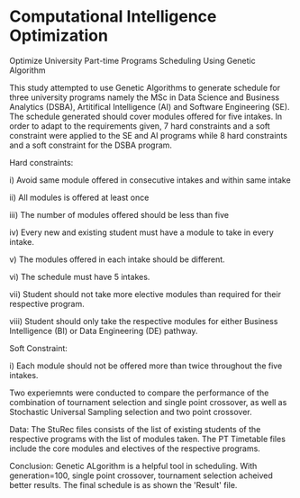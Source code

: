 # Computational Intelligence Optimization
Optimize University Part-time Programs Scheduling Using Genetic Algorithm

This study attempted to use Genetic Algorithms to generate schedule for three university programs namely the MSc in Data Science and Business Analytics (DSBA), Artitifical Intelligence (AI) and Software Engineering (SE). The schedule generated should cover modules offered for five intakes. 
In order to adapt to the requirements given, 7 hard constraints and a soft constraint were applied to the SE and AI programs while 8 hard constraints and a soft constraint for the DSBA program. 

Hard constraints:

i) Avoid same module offered in consecutive intakes and within same intake

ii) All modules is offered at least once

iii) The number of modules offered should be less than five

iv) Every new and existing student must have a module to take in every intake.

v) The modules offered in each intake should be different.

vi) The schedule must have 5 intakes.

vii) Student should not take more elective modules than required for their respective program. 

viii) Student should only take the respective modules for either Business Intelligence (BI) or Data Engineering (DE) pathway.

Soft Constraint:

i) Each module should not be offered more than twice throughout the five intakes.

Two experiemnts were conducted to compare the performance of the combination of tournament selection and single point crossover, as well as Stochastic Universal Sampling selection and two point crossover.

Data:
The StuRec files consists of the list of existing students of the respective programs with the list of modules taken.
The PT Timetable files include the core modules and electives of the respective programs.

Conclusion:
Genetic ALgorithm is a helpful tool in scheduling. With generation=100, single point crossover, tournament selection acheived better results. The final schedule is as shown the 'Result' file.
